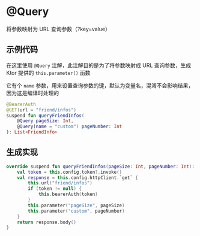 # @Query

将参数映射为 URL 查询参数（?key=value）

## 示例代码

在这里使用 `@Query` 注解，此注解目的是为了将参数映射成 URL 查询参数，生成 Ktor 提供的 `this.parameter()` 函数

它有个 `name` 参数，用来设置查询参数的键，默认为变量名，混淆不会影响结果，因为这是编译时处理的

```kotlin
@BearerAuth
@GET(url = "friend/infos")
suspend fun queryFriendInfos(
	@Query pageSize: Int,
	@Query(name = "custom") pageNumber: Int
): List<FriendInfo>
```

## 生成实现

```kotlin
override suspend fun queryFriendInfos(pageSize: Int, pageNumber: Int): List<FriendInfo> {
	val token = this.config.token?.invoke()
	val response = this.config.httpClient.`get` {
		this.url("friend/infos")
		if (token != null) {
			this.bearerAuth(token)
		}
		this.parameter("pageSize", pageSize)
		this.parameter("custom", pageNumber)
	}
	return response.body()
}
```
